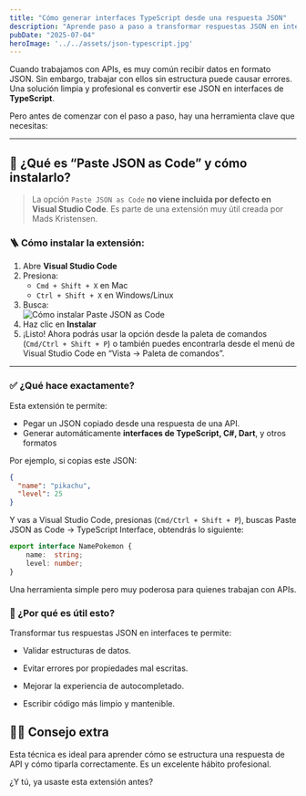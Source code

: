 ```yaml
---
title: "Cómo generar interfaces TypeScript desde una respuesta JSON"
description: "Aprende paso a paso a transformar respuestas JSON en interfaces limpias de TypeScript usando Visual Studio Code."
pubDate: "2025-07-04"
heroImage: '../../assets/json-typescript.jpg'
---
```


Cuando trabajamos con APIs, es muy común recibir datos en formato JSON. Sin embargo, trabajar con ellos sin estructura puede causar errores. Una solución limpia y profesional es convertir ese JSON en interfaces de **TypeScript**.

Pero antes de comenzar con el paso a paso, hay una herramienta clave que necesitas:

---

## 🔧 ¿Qué es “Paste JSON as Code” y cómo instalarlo?

> La opción `Paste JSON as Code` **no viene incluida por defecto en Visual Studio Code**. Es parte de una extensión muy útil creada por Mads Kristensen.

### 🪜 Cómo instalar la extensión:

1. Abre **Visual Studio Code**
2. Presiona:
   - `Cmd + Shift + X` en Mac  
   - `Ctrl + Shift + X` en Windows/Linux
3. Busca:  
![Cómo instalar Paste JSON as Code](/images/pastejsonascode.png)
4. Haz clic en **Instalar**
5. ¡Listo! Ahora podrás usar la opción desde la paleta de comandos (`Cmd/Ctrl + Shift + P`) o también puedes encontrarla desde el menú de Visual Studio Code en “Vista → Paleta de comandos”.
---

### ✅ ¿Qué hace exactamente?

Esta extensión te permite:

- Pegar un JSON copiado desde una respuesta de una API.
- Generar automáticamente **interfaces de TypeScript, C#, Dart**, y otros formatos

Por ejemplo, si copias este JSON:

```json
{
  "name": "pikachu",
  "level": 25
}

```
Y vas a Visual Studio Code, presionas (`Cmd/Ctrl + Shift + P`), buscas Paste JSON as Code → TypeScript Interface, obtendrás lo siguiente:

```ts
export interface NamePokemon {
    name:  string;
    level: number;
}
```
Una herramienta simple pero muy poderosa para quienes trabajan con APIs.

### 🎯 ¿Por qué es útil esto?
Transformar tus respuestas JSON en interfaces te permite:

- Validar estructuras de datos.

- Evitar errores por propiedades mal escritas.

- Mejorar la experiencia de autocompletado.

- Escribir código más limpio y mantenible.

## 🧑‍💻 Consejo extra
Esta técnica es ideal para aprender cómo se estructura una respuesta de API y cómo tiparla correctamente. Es un excelente hábito profesional.

¿Y tú, ya usaste esta extensión antes?
